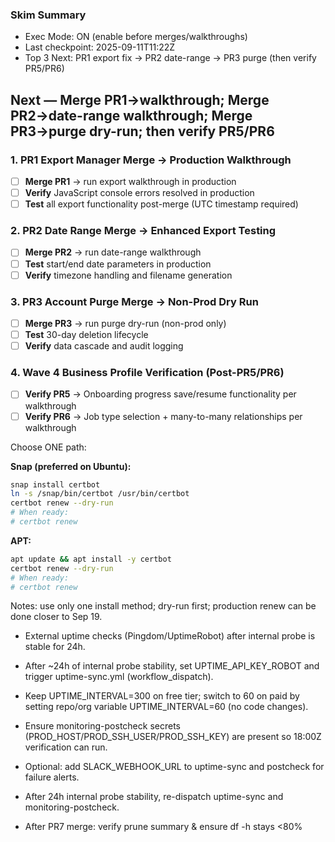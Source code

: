### Skim Summary
- Exec Mode: ON (enable before merges/walkthroughs)
- Last checkpoint: 2025-09-11T11:22Z
- Top 3 Next: PR1 export fix → PR2 date-range → PR3 purge (then verify PR5/PR6)

## Next — Merge PR1→walkthrough; Merge PR2→date-range walkthrough; Merge PR3→purge dry-run; then verify PR5/PR6

### 1. PR1 Export Manager Merge → Production Walkthrough
- [ ] **Merge PR1** → run export walkthrough in production
- [ ] **Verify** JavaScript console errors resolved in production
- [ ] **Test** all export functionality post-merge (UTC timestamp required)

### 2. PR2 Date Range Merge → Enhanced Export Testing  
- [ ] **Merge PR2** → run date-range walkthrough
- [ ] **Test** start/end date parameters in production
- [ ] **Verify** timezone handling and filename generation

### 3. PR3 Account Purge Merge → Non-Prod Dry Run
- [ ] **Merge PR3** → run purge dry-run (non-prod only)
- [ ] **Test** 30-day deletion lifecycle
- [ ] **Verify** data cascade and audit logging

### 4. Wave 4 Business Profile Verification (Post-PR5/PR6)
- [ ] **Verify PR5** → Onboarding progress save/resume functionality per walkthrough
- [ ] **Verify PR6** → Job type selection + many-to-many relationships per walkthrough

Choose ONE path:

**Snap (preferred on Ubuntu):**
```bash
snap install certbot
ln -s /snap/bin/certbot /usr/bin/certbot
certbot renew --dry-run
# When ready:
# certbot renew
```

**APT:**
```bash
apt update && apt install -y certbot
certbot renew --dry-run
# When ready:
# certbot renew
```

Notes: use only one install method; dry-run first; production renew can be done closer to Sep 19.

- External uptime checks (Pingdom/UptimeRobot) after internal probe is stable for 24h.
 - After ~24h of internal probe stability, set UPTIME_API_KEY_ROBOT and trigger uptime-sync.yml (workflow_dispatch).
 - Keep UPTIME_INTERVAL=300 on free tier; switch to 60 on paid by setting repo/org variable UPTIME_INTERVAL=60 (no code changes).
 - Ensure monitoring-postcheck secrets (PROD_HOST/PROD_SSH_USER/PROD_SSH_KEY) are present so 18:00Z verification can run.
 - Optional: add SLACK_WEBHOOK_URL to uptime-sync and postcheck for failure alerts.
- After 24h internal probe stability, re-dispatch uptime-sync and monitoring-postcheck.

- After PR7 merge: verify prune summary & ensure df -h stays <80%




